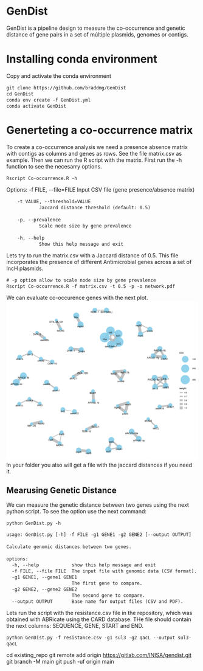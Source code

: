 # GenDist
GenDist is a pipeline design to measure the co-occurrence and genetic distance of gene pairs in a set of múltiple plasmids, genomes or contigs.

# Installing conda environment 
Copy and activate the conda environment 

```
git clone https://github.com/braddmg/GenDist
cd GenDist
conda env create -f GenDist.yml
conda activate GenDist
```
# Generteting a co-occurrence matrix 
To create a co-occurrence analysis we need a presence absence matrix with contigs as columns and genes as rows. See the file matrix.csv as example.
Then we can run the R script with the matrix. First run the -h function to see the necesarry options.

```
Rscript Co-occurrence.R -h 
```
Options:
        -f FILE, --file=FILE
                Input CSV file (gene presence/absence matrix)

        -t VALUE, --threshold=VALUE
                Jaccard distance threshold (default: 0.5)

        -p, --prevalence
                Scale node size by gene prevalence

        -h, --help
                Show this help message and exit
Lets try to run the matrix.csv with a Jaccard distance of 0.5. This file incorporates the presence of different Antimicrobial genes across a set of IncH plasmids.
```
# -p option allow to scale node size by gene prevalence
Rscript Co-occurrence.R -f matrix.csv -t 0.5 -p -o network.pdf
```
We can evaluate co-occurence genes with the next plot. 
![Co-occurrence plot](https://github.com/braddmg/images/blob/main/network-1.png)
In your folder you also will get a file with the jaccard distances if you need it. 

## Mearusing Genetic Distance 
We can measure the genetic distance between two genes using the next python script. 
To see the option use the next command:
```
python GenDist.py -h
```
```
usage: GenDist.py [-h] -f FILE -g1 GENE1 -g2 GENE2 [--output OUTPUT]

Calculate genomic distances between two genes.

options:
  -h, --help            show this help message and exit
  -f FILE, --file FILE  The input file with genomic data (CSV format).
  -g1 GENE1, --gene1 GENE1
                        The first gene to compare.
  -g2 GENE2, --gene2 GENE2
                        The second gene to compare.
  --output OUTPUT       Base name for output files (CSV and PDF).
```
Lets run the script with the resistance.csv file in the repository, which was obtained with ABRicate using the CARD database. 
THe file should contain the next columns: SEQUENCE, GENE, START and END. 
```
python GenDist.py -f resistance.csv -g1 sul3 -g2 qacL --output sul3-qacL
```
cd existing_repo
git remote add origin https://gitlab.com/INISA/gendist.git
git branch -M main
git push -uf origin main
```
